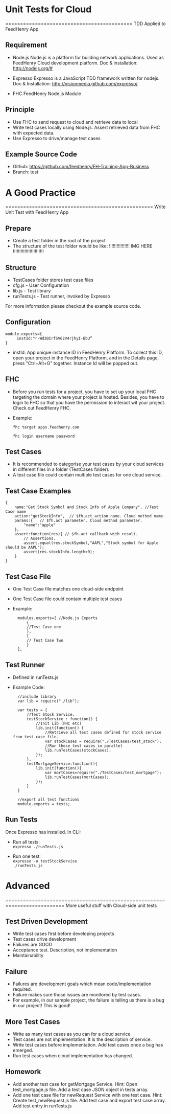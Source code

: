 # Unit Tests for Cloud
===========================================
TDD Applied to FeedHenry App


## Requirement

* Node.js
	Node.js is a platform for building network applications. Used as FeedHenry Cloud development platform.
	Doc & installation: http://nodejs.org/#

* Expresso
	Expresso is a JavaScript TDD framework written for nodejs. 
	Doc & Installation: http://visionmedia.github.com/expresso/

* FHC
	FeedHenry Node.js Module


## Principle

* Use FHC to send request to cloud and retrieve data to local
* Write test cases locally using Node.js. Assert retrieved data from FHC with expected data.
* Use Expresso to drive/manage test cases


## Example Source Code

* Github: https://github.com/feedhenry/FH-Training-App-Business
* Branch: test
  
  
  
  
  
# A Good Practice
==================================================
Write Unit Test with FeedHenry App


## Prepare

* Create a test folder in the root of the project
* The structure of the test folder would be like:
			!!!!!!!!!!!!!!!!   IMG HERE  !!!!!!!!!!!!!!!!!!!!!!!!


## Structure

* TestCases folder stores test case files
* cfg.js - User Configuration
* lib.js - Test library
* runTests.js - Test runner, invoked by Expresso

For more information please checkout the example source code.


## Configuration

	module.exports={
		 instId:"r-Wd30IrfSV62V4rjhyI-BbU”
	}

* instId: App unique instance ID in FeedHenry Platform. To collect this ID, open your project in the FeedHenry Platform, and
  in the Details page, press "Ctrl+Alt+G" together. Instance Id will be popped out.


## FHC

* Before you run tests for a project, you have to set up your local FHC targeting the domain where your project is hosted.
  Besides, you have to login to FHC so that you have the permission to interact wit your project. Check out FeedHenry FHC.

* Example:

	`fhc target apps.feedhenry.com`

	`fhc login username password`


## Test Cases

* It is recommended to categorise your test cases by your cloud services in different files in a folder (TestCases folder).
* A test case file could contain multiple test cases for one cloud service.


## Test Case Examples

	{
		name:"Get Stock Symbol and Stock Info of Apple Company", //Test Case name
		action:"getStockInfo",  // $fh,act action name. Cloud method name.
		params:{   // $fh.act parameter. Cloud method parameter.
			"name":"apple"
		},
		assert:function(res){ // $fh.act callback with result.
			// Assertions.
			assert.equal(res.stockSymbol,"AAPL","Stock symbol for Apple should be AAPL");
			assert(res.stockInfo.length>0);
		}
	}


## Test Case File

* One Test Case file matches one cloud-side endpoint
* One Test Case file could contain multiple test cases
* Example:

		modules.exports=[ //Node.js Exports
			{
			//Test Case one
			},
			{
			// Test Case Two
			}
		];


## Test Runner

* Defined in runTests.js
* Example Code:

		//include library
		var lib = require("./lib"); 

		var tests = {
			//Test Stock Service.
			testStockService : function() {
				//Init Lib (FHC etc)
				lib.init(function() {
					//Retrieve all test cases defined for stock service from test case file.
					var stockCases = require("./TestCases/test_stock");
					//Run these test cases in parallel
					lib.runTestCases(stockCases);
				});
			},
			testMortgageService:function(){
				lib.init(function(){
					var mortCases=require("./TestCases/test_mortgage");
					lib.runTestCases(mortCases);
				});
			}
		}

		//export all test functions
		module.exports = tests;


## Run Tests

Once Expresso has installed. In CLI:

* Run all tests:  
    `expresso ./runTests.js`

* Run one test:  
    `expresso -o testStockService`  
    `./runTests.js`
  
  
  
  
  
# Advanced
==========================================================================
More useful stuff with Cloud-side unit tests


## Test Driven Development

* Write test cases first before developing projects
* Test cases drive development
* Failures are GOOD
* Acceptance test. Description, not implementation
* Maintainability


## Failure

* Failures are development goals which mean code/implementation required.
* Failure makes sure those issues are monitored by test cases.
* For example, in our sample project, the failure is telling us there is a bug in our project! This is good!


## More Test Cases

* Write as many test cases as you can for a cloud service
* Test cases are not implementation. It is the description of service.
* Write test cases before implementation. Add test cases once a bug has emerged.
* Run test cases when cloud implementation has changed.


## Homework

* Add another test case for getMortgage Service.
	Hint: 	Open test_mortgage.js file. Add a test case JSON object in tests array.
* Add one test case file for newRequest Service with one test case.
	Hint: 	Create test_newRequest.js file. Add test case and export test case array.
			Add test entry in runTests.js


